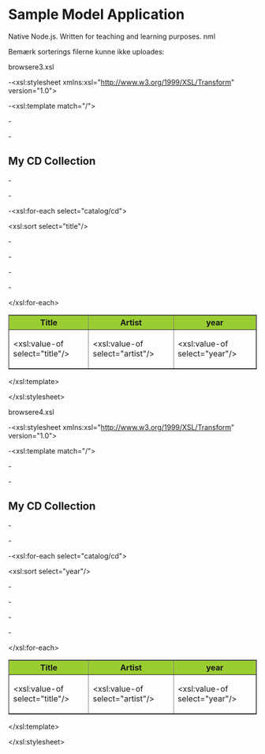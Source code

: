 Sample Model Application
========================

Native Node.js. 
Written for teaching and learning purposes.
nml

Bemærk sorterings filerne kunne ikke uploades:

browsere3.xsl
<?xml version="1.0" encoding="UTF-8"?>

-<xsl:stylesheet xmlns:xsl="http://www.w3.org/1999/XSL/Transform" version="1.0">


-<xsl:template match="/">


-<html>


-<body>

<h2>My CD Collection</h2>


-<table border="1">


-<tr bgcolor="#9acd32">

<th>Title</th>

<th>Artist</th>

<th>year</th>

</tr>


-<xsl:for-each select="catalog/cd">

<xsl:sort select="title"/>


-<tr>


-<td>

<xsl:value-of select="title"/>

</td>


-<td>

<xsl:value-of select="artist"/>

</td>


-<td>

<xsl:value-of select="year"/>

</td>

</tr>

</xsl:for-each>

</table>

</body>

</html>

</xsl:template>

</xsl:stylesheet>






browsere4.xsl

<?xml version="1.0" encoding="UTF-8"?>

-<xsl:stylesheet xmlns:xsl="http://www.w3.org/1999/XSL/Transform" version="1.0">


-<xsl:template match="/">


-<html>


-<body>

<h2>My CD Collection</h2>


-<table border="1">


-<tr bgcolor="#9acd32">

<th>Title</th>

<th>Artist</th>

<th>year</th>

</tr>


-<xsl:for-each select="catalog/cd">

<xsl:sort select="year"/>


-<tr>


-<td>

<xsl:value-of select="title"/>

</td>


-<td>

<xsl:value-of select="artist"/>

</td>


-<td>

<xsl:value-of select="year"/>

</td>

</tr>

</xsl:for-each>

</table>

</body>

</html>

</xsl:template>

</xsl:stylesheet>







